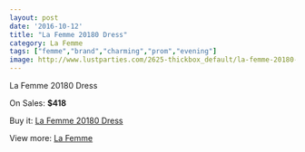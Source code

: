 ```yaml
---
layout: post
date: '2016-10-12'
title: "La Femme 20180 Dress"
category: La Femme
tags: ["femme","brand","charming","prom","evening"]
image: http://www.lustparties.com/2625-thickbox_default/la-femme-20180-dress.jpg
---
```

La Femme 20180 Dress

On Sales: **$418**
<a href="https://www.lustparties.com/en/la-femme/858-la-femme-20180-dress.html"><amp-img layout="responsive" width="600" height="600" src="//www.lustparties.com/2625-thickbox_default/la-femme-20180-dress.jpg" alt="La Femme 20180 Dress 0" /></a>
<a href="https://www.lustparties.com/en/la-femme/858-la-femme-20180-dress.html"><amp-img layout="responsive" width="600" height="600" src="//www.lustparties.com/2626-thickbox_default/la-femme-20180-dress.jpg" alt="La Femme 20180 Dress 1" /></a>

Buy it: [La Femme 20180 Dress](https://www.lustparties.com/en/la-femme/858-la-femme-20180-dress.html "La Femme 20180 Dress")

View more: [La Femme](https://www.lustparties.com/en/4-la-femme "La Femme")